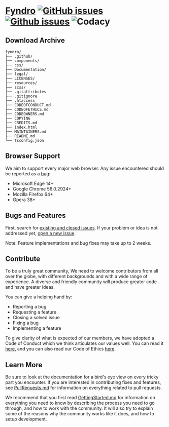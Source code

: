 <!--
===-----------------------------------------------------------------------------------===
Copyright (c) 2021 Fyndro

For copying notice, see https://github.com/CMihai99/fyndro/blob/main/COPYING.
For licenses we use, see https://github.com/CMihai99/fyndro/tree/main/LICENSES.
===-----------------------------------------------------------------------------------===
-->

# [Fyndro](https://cmihai99.github.io/fyndro) [![GitHub issues](https://img.shields.io/github/issues/CMihai99/fyndro)](https://github.com/CMihai99/fyndro/issues) [![Github issues](https://img.shields.io/github/issues-closed/CMihai99/fyndro)](https://github.com/CMihai99/fyndro/issues?q=is%3Aissue+is%3Aclosed) ![Codacy](https://img.shields.io/codacy/grade/23f542e075834f949e2871a52692a5da)

## Download Archive

```
fyndro/
├── .github/
├── components/
├── css/
├── Documentation/
├── legal/
├── LICENSES/
├── resources/
├── scss/
├── .gitattributes
├── .gitignore
├── .htaccess
├── CODEOFCONDUCT.md
├── CODEOFETHICS.md
├── CODEOWNERS.md
├── COPYING
├── CREDITS.md
├── index.html
├── MAINTAINERS.md
├── README.md
└── tsconfig.json
```

## Browser Support

We aim to support every major web browser. Any issue encountered should be reported as a
[bug](https://github.com/CMihai99/fyndro/issues/new?assignees=&labels=bug&template=bug_report.md&title=%5BBug%5D):

-   Microsoft Edge 14+
-   Google Chrome 56.0.2924+
-   Mozilla Firefox 64+
-   Opera 38+
<!--
-   Samsung Internet 6.2.01.12+
-   Huawei Browser 9.1.0.103+
-->

## Bugs and Features

First, search for [existing and closed issues](https://github.com/CMihai99/fyndro/issues?q=is%3Aissue).
If your problem or idea is not addressed yet,
[open a new issue](https://github.com/CMihai99/fyndro/issues/new/choose).

Note: Feature implementations and bug fixes may take up to 2 weeks.

## Contribute

To be a truly great community, We need to welcome contributors from all over the globe,
with different backgrounds and with a wide range of experience. A diverse
and friendly community will produce greater code and have greater ideas.

You can give a helping hand by:

-   Reporting a bug
-   Requesting a feature
-   Closing a solved issue
-   Fixing a bug
-   Implementing a feature

To give clarity of what is expected of our members, we have adopted a Code of Conduct
which we think articulates our values well. You can read it [here](https://github.com/CMihai99/fyndro/blob/main/Documentation/process/CodeOfConduct.md),
and you can also read our Code of Ethics [here](https://github.com/CMihai99/fyndro/blob/main/Documentation/process/CodeOfEthics.md).

## Learn More

Be sure to look at the documentation for a bird's eye view on every tricky part you encounter.
If you are interested in contributing fixes and features, see [PullRequests.md](https://github.com/CMihai99/fyndro/blob/main/Documentation/maintainer/PullRequests.md) for information on everything related to pull requests.

We recommend that you first read [GettingStarted.md](https://github.com/CMihai99/fyndro/blob/main/Documentation/process/GettingStarted.md) for information on everything you need to know by describing the
process you need to go through, and how to work with the community. It will also try to
explain some of the reasons why the community works like it does, and how to setup development.
